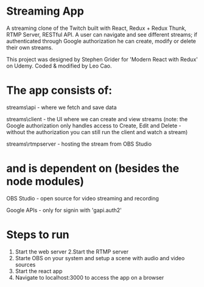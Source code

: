 # Streaming App

A streaming clone of the Twitch built with React, Redux + Redux Thunk, RTMP Server, RESTful API. A user can navigate and see different streams; if authenticated through Google authorization he can create, modify or delete their own streams.

This project was designed by Stephen Grider for 'Modern React with Redux' on Udemy. Coded & modified by Leo Cao.

# The app consists of:

streams\api - where we fetch and save data

streams\client - the UI where we can create and view streams (note: the Google authorization only handles access to Create, Edit and Delete - without the authorization you can still run the client and watch a stream)

streams\rtmpserver - hosting the stream from OBS Studio

# and is dependent on (besides the node modules)

OBS Studio - open source for video streaming and recording

Google APIs - only for signin with 'gapi.auth2'

# Steps to run

1. Start the web server
   2.Start the RTMP server
2. Starte OBS on your system and setup a scene with audio and video sources
3. Start the react app
4. Navigate to localhost:3000 to access the app on a browser
